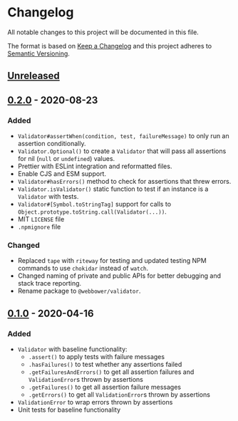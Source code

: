 # Changelog
All notable changes to this project will be documented in this file.

The format is based on [Keep a Changelog][Keep a Changelog] and this project adheres to [Semantic Versioning][Semantic Versioning].

## [Unreleased]

## [0.2.0] - 2020-08-23
### Added
- `Validator#assertWhen(condition, test, failureMessage)` to only run an assertion conditionally.
- `Validator.Optional()` to create a `Validator` that will pass all assertions for nil (`null` or `undefined`) values.
- Prettier with ESLint integration and reformatted files.
- Enable CJS and ESM support.
- `Validator#hasErrors()` method to check for assertions that threw errors.
- `Validator.isValidator()` static function to test if an instance is a `Validator` with tests.
- `Validator#[Symbol.toStringTag]` support for calls to `Object.prototype.toString.call(Validator(...))`.
- MIT `LICENSE` file
- `.npmignore` file

### Changed
- Replaced `tape` with `riteway` for testing and updated testing NPM commands to use `chokidar` instead of `watch`.
- Changed naming of private and public APIs for better debugging and stack trace reporting.
- Rename package to `@webbower/validator`.

## [0.1.0] - 2020-04-16
### Added
- `Validator` with baseline functionality:
  - `.assert()` to apply tests with failure messages
  - `.hasFailures()` to test whether any assertions failed
  - `.getFailuresAndErrors()` to get all assertion failures and `ValidationError`s thrown by assertions
  - `.getFailures()` to get all assertion failure messages
  - `.getErrors()` to get all `ValidationError`s thrown by assertions
- `ValidationError` to wrap errors thrown by assertions
- Unit tests for baseline functionality

<!-- Links -->
[Keep a Changelog]: https://keepachangelog.com/
[Semantic Versioning]: https://semver.org/

<!-- Versions -->
[Unreleased]: https://github.com/webbower/validator/compare/v0.1.0...HEAD
[0.2.0]: https://github.com/webbower/validator/compare/v0.1.0..v0.2.0
[0.1.0]: https://github.com/webbower/validator/releases/v0.1.0
